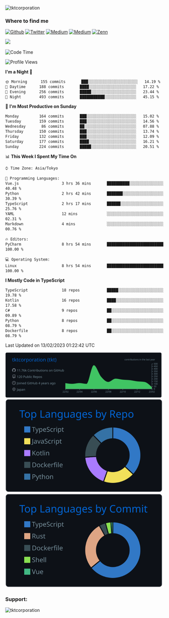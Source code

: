 <p align="left"> <img src="https://komarev.com/ghpvc/?username=tktcorporation&label=Profile%20views&color=0e75b6&style=flat" alt="tktcorporation" /> </p>

<h3>Where to find me</h3>
<p>
<a href="https://github.com/tktcorporation" target="_blank"><img alt="Github" src="https://img.shields.io/badge/GitHub-%2312100E.svg?&style=for-the-badge&logo=Github&logoColor=white" /></a>
<a href="https://twitter.com/tktcorporation" target="_blank"><img alt="Twitter" src="https://img.shields.io/badge/twitter-%231DA1F2.svg?&style=for-the-badge&logo=twitter&logoColor=white" /></a>
<a href="https://www.linkedin.com/in/tktcorporation" target="_blank"><img alt="Medium" src="https://img.shields.io/badge/linkdin-0a66c2.svg?&style=for-the-badge&logo=linkedin&logoColor=white" /></a>
<a href="https://qiita.com/tktcorporation" target="_blank"><img alt="Medium" src="https://img.shields.io/badge/qiita-55C500.svg?&style=for-the-badge&logo=qiita&logoColor=white" /></a>
<a href="https://zenn.dev/tktcorporation" target="_blank"><img alt="Zenn" src="https://img.shields.io/badge/Zenn-3EA8FF.svg?&style=for-the-badge&logo=Zenn&logoColor=white" /></a>
</p>

<!--START_SECTION:lapras-card-->
<a href="https://lapras.com/public/tktcorporation" target="_blank" rel="noopener noreferrer"><img src="https://lapras-card-generator.vercel.app/api/svg?e=3.89&b=3.48&i=3.59&b1=%23232323&b2=%236d6d6d&i1=%23212121&i2=%23818181&l=en" width="400" ></a>
<!--END_SECTION:lapras-card-->
  
<!--START_SECTION:waka-->
![Code Time](http://img.shields.io/badge/Code%20Time-867%20hrs%2047%20mins-blue)

![Profile Views](http://img.shields.io/badge/Profile%20Views-0-blue)

**I'm a Night 🦉** 

```text
🌞 Morning      155 commits       ███░░░░░░░░░░░░░░░░░░░░░░   14.19 % 
🌆 Daytime      188 commits       ████░░░░░░░░░░░░░░░░░░░░░   17.22 % 
🌃 Evening      256 commits       █████░░░░░░░░░░░░░░░░░░░░   23.44 % 
🌙 Night        493 commits       ███████████░░░░░░░░░░░░░░   45.15 % 

```
📅 **I'm Most Productive on Sunday** 

```text
Monday         164 commits       ███░░░░░░░░░░░░░░░░░░░░░░   15.02 % 
Tuesday        159 commits       ███░░░░░░░░░░░░░░░░░░░░░░   14.56 % 
Wednesday       86 commits       ██░░░░░░░░░░░░░░░░░░░░░░░   07.88 % 
Thursday       150 commits       ███░░░░░░░░░░░░░░░░░░░░░░   13.74 % 
Friday         132 commits       ███░░░░░░░░░░░░░░░░░░░░░░   12.09 % 
Saturday       177 commits       ████░░░░░░░░░░░░░░░░░░░░░   16.21 % 
Sunday         224 commits       █████░░░░░░░░░░░░░░░░░░░░   20.51 % 

```


📊 **This Week I Spent My Time On** 

```text
⌚︎ Time Zone: Asia/Tokyo

💬 Programming Languages: 
Vue.js                   3 hrs 36 mins       ██████████░░░░░░░░░░░░░░░   40.48 % 
Python                   2 hrs 42 mins       ███████░░░░░░░░░░░░░░░░░░   30.39 % 
TypeScript               2 hrs 17 mins       ██████░░░░░░░░░░░░░░░░░░░   25.76 % 
YAML                     12 mins             ░░░░░░░░░░░░░░░░░░░░░░░░░   02.31 % 
Markdown                 4 mins              ░░░░░░░░░░░░░░░░░░░░░░░░░   00.76 % 

🔥 Editors: 
PyCharm                  8 hrs 54 mins       █████████████████████████   100.00 % 

💻 Operating System: 
Linux                    8 hrs 54 mins       █████████████████████████   100.00 % 

```

**I Mostly Code in TypeScript** 

```text
TypeScript               18 repos            █████░░░░░░░░░░░░░░░░░░░░   19.78 % 
Kotlin                   16 repos            ████░░░░░░░░░░░░░░░░░░░░░   17.58 % 
C#                       9 repos             ██░░░░░░░░░░░░░░░░░░░░░░░   09.89 % 
Python                   8 repos             ██░░░░░░░░░░░░░░░░░░░░░░░   08.79 % 
Dockerfile               8 repos             ██░░░░░░░░░░░░░░░░░░░░░░░   08.79 % 

```



 Last Updated on 13/02/2023 01:22:42 UTC
<!--END_SECTION:waka-->

[![](https://raw.githubusercontent.com/tktcorporation/tktcorporation/master/profile-summary-card-output/github_dark/0-profile-details.svg)](https://github.com/vn7n24fzkq/github-profile-summary-cards)
[![](https://raw.githubusercontent.com/tktcorporation/tktcorporation/master/profile-summary-card-output/github_dark/1-repos-per-language.svg)](https://github.com/vn7n24fzkq/github-profile-summary-cards) [![](https://raw.githubusercontent.com/tktcorporation/tktcorporation/master/profile-summary-card-output/github_dark/2-most-commit-language.svg)](https://github.com/vn7n24fzkq/github-profile-summary-cards)

<h3 align="left">Support:</h3>
<p><a href="https://www.buymeacoffee.com/tktcorporation"> <img align="left" src="https://cdn.buymeacoffee.com/buttons/v2/default-yellow.png" height="50" width="210" alt="tktcorporation" /></a></p><br><br>
